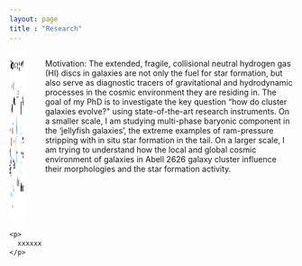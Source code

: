 ```yaml
---
layout: page
title : "Research"
---
```

<head>
  <style>
    .column.is-one-quarter {
      float: right;
      margin-right: 1rem;
    }

    .column:last-child {
      margin-bottom: 1rem;
    }

    @media screen and (max-width: 768px) {
      .column.is-one-quarter {
        float: none;
        margin-right: 0;
        margin-bottom: 1rem;
      }
    }
  </style>
</head>

<section class="section">
  <div class="container">
    <div class="columns">
      <div class="column is-one-quarter">
        <img src="/assets/galaxy_structure_cartoon.jpeg" alt="Figure" width="300" height="300">
      </div>
      <div class="column">
        <p>
          Motivation: The extended, fragile, collisional neutral hydrogen gas (HI) discs in galaxies are not only the fuel for star formation, but also serve as diagnostic tracers of gravitational and hydrodynamic processes in the cosmic environment they are residing in. The goal of my PhD is to investigate the key question “how do cluster galaxies evolve?" using state-of-the-art research instruments. On a smaller scale, I am studying multi-phase baryonic component in the ‘jellyfish galaxies’, the extreme examples of ram-pressure stripping with in situ star formation in the tail. On a larger scale, I am trying to understand how the local and global cosmic environment of galaxies in Abell 2626 galaxy cluster influence their morphologies and the star formation activity.
        </p>
      </div>
    </div>

    <p>
      xxxxxx
    </p>

  </div>
</section>

